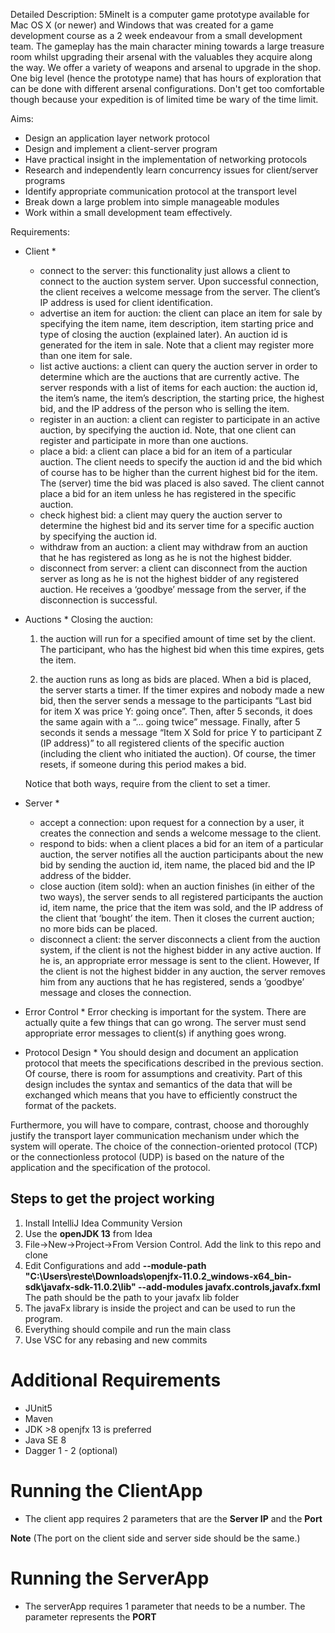 Detailed Description:
  5MineIt is a computer game prototype available for Mac OS X (or newer) and Windows that was created for a game development course as a 2 week endeavour from a small development team. The gameplay has the main character mining towards a large treasure room whilst upgrading their arsenal with the valuables they acquire along the way. We offer a variety of weapons and arsenal to upgrade in the shop. One big level (hence the prototype name) that has hours of exploration that can be done with different arsenal configurations. Don't get too comfortable though because your expedition is of limited time be wary of the time limit.

Aims:
  - Design an application layer network protocol
  - Design and implement a client-server program
  - Have practical insight in the implementation of networking protocols
  - Research and independently learn concurrency issues for client/server programs 
  - Identify appropriate communication protocol at the transport level
  - Break down a large problem into simple manageable modules
  - Work within a small development team effectively.

Requirements:
* Client *
  - connect to the server: this functionality just allows a client to connect to the auction system server. Upon successful connection, the client receives a welcome message from the server. The client’s IP address is used for client identification.
  - advertise an item for auction: the client can place an item for sale by specifying the item name, item description, item starting price and type of closing the auction (explained later). An auction id is generated for the item in sale. Note that a client may register more than one item for sale.
  - list active auctions: a client can query the auction server in order to determine which are the auctions that are currently active. The server responds with a list of items for each auction: the auction id, the item’s name, the item’s description, the starting price, the highest bid, and the IP address of the person who is selling the item.
  - register in an auction: a client can register to participate in an active auction, by specifying the auction id. Note, that one client can register and participate in more than one auctions.
  - place a bid: a client can place a bid for an item of a particular auction. The client needs to specify the auction id and the bid which of course has to be higher than the current highest bid for the item. The (server) time the bid was placed is also saved. The client cannot place a bid for an item unless he has registered in the specific auction.
  - check highest bid: a client may query the auction server to determine the highest bid and its server time for a specific auction by specifying the auction id.
  - withdraw from an auction: a client may withdraw from an auction that he has registered as long as he is not the highest bidder.
  - disconnect from server: a client can disconnect from the auction server as long as he is not the highest bidder of any registered auction. He receives a ‘goodbye’ message from the server, if the disconnection is successful.

* Auctions *
  Closing the auction:

    1. the auction will run for a specified amount of time set by the client. The participant, who has the highest bid when this time expires, gets the item.

    2. the auction runs as long as bids are placed. When a bid is placed, the server starts a timer. If the timer expires and nobody made a new bid, then the server sends a message to the participants “Last bid for item X was price Y: going once”. Then, after 5 seconds, it does the same again with a “... going twice” message. Finally, after 5 seconds it sends a message “Item X Sold for price Y to participant Z (IP address)” to all registered clients of the specific auction (including the client who initiated the auction). Of course, the timer resets, if someone during this period makes a bid.

    Notice that both ways, require from the client to set a timer.

* Server *
  - accept a connection: upon request for a connection by a user, it creates the connection and sends a welcome message to the client.
  - respond to bids: when a client places a bid for an item of a particular auction, the server notifies all the auction participants about the new bid by sending the auction id, item name, the placed bid and the IP address of the bidder.
  - close auction (item sold): when an auction finishes (in either of the two ways), the server sends to all registered participants the auction id, item name, the price that the item was sold, and the IP address of the client that ‘bought’ the item. Then it closes the current auction; no more bids can be placed.
  - disconnect a client: the server disconnects a client from the auction system, if the client is not the highest bidder in any active auction. If he is, an appropriate error message is sent to the client. However, If the client is not the highest bidder in any auction, the server removes him from any auctions that he has registered, sends a ‘goodbye’ message and closes the connection.

* Error Control *
Error checking is important for the system. There are actually quite a few things that can go wrong. The server must send appropriate error messages to client(s) if anything goes wrong.

* Protocol Design *
You should design and document an application protocol that meets the specifications described in the previous section. Of course, there is room for assumptions and creativity. Part of this design includes the syntax and semantics of the data that will be exchanged which means that you have to efficiently construct the format of the packets.

Furthermore, you will have to compare, contrast, choose and thoroughly justify the transport layer communication mechanism under which the system will operate. The choice of the connection-oriented protocol (TCP) or the connectionless protocol (UDP) is based on the nature of the application and the specification of the protocol.

## Steps to get the project working
1. Install IntelliJ Idea Community Version
2. Use the **openJDK 13** from Idea
3. File->New->Project->From Version Control. Add the link to this repo and clone
4. Edit Configurations and add **--module-path "C:\Users\reste\Downloads\openjfx-11.0.2_windows-x64_bin-sdk\javafx-sdk-11.0.2\lib" --add-modules javafx.controls,javafx.fxml**
  The path should be the path to your javafx lib folder
5. The javaFx library is inside the project and can be used to run the program. 
6. Everything should compile and run the main class
7. Use VSC for any rebasing and new commits

# Additional Requirements
* JUnit5
* Maven
* JDK >8 openjfx 13 is preferred
* Java SE 8
* Dagger 1 - 2 (optional)


# Running the ClientApp
* The client app requires 2 parameters that are the **Server IP** and the **Port**

 **Note**
(The port on the client side and server side should be the same.)

# Running the ServerApp
* The serverApp requires 1 parameter that needs to be a number. The parameter represents the **PORT**

